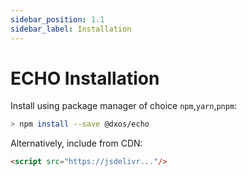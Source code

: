 ```yaml
---
sidebar_position: 1.1
sidebar_label: Installation
---
```

# ECHO Installation
Install using package manager of choice `npm`,`yarn`,`pnpm`:
```bash
> npm install --save @dxos/echo
```
Alternatively, include from CDN:
```html
<script src="https://jsdelivr..."/>
```

